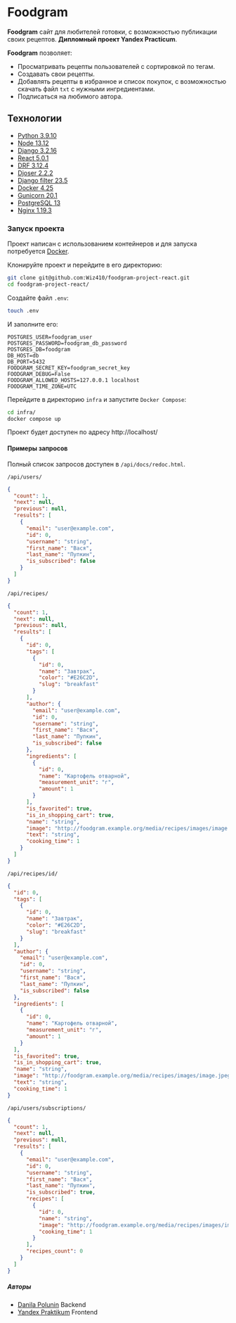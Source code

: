# Foodgram
**Foodgram** сайт для любителей готовки, с возможностью публикации своих рецептов.
**Дипломный проект Yandex Practicum**.

**Foodgram** позволяет:
- Просматривать рецепты пользователей с сортировкой по тегам.
- Создавать свои рецепты.
- Добавлять рецепты в избранное и список покупок, с возможностью скачать файл `txt` с нужными ингредиентами.
- Подписаться на любимого автора.

## Технологии
- [Python 3.9.10](https://docs.python.org/3.9/)
- [Node 13.12](https://nodejs.org/en/blog/release/v13.12.0)
- [Django 3.2.16](https://docs.djangoproject.com/en/3.2/)
- [React 5.0.1](https://ru.legacy.reactjs.org/)
- [DRF 3.12.4](https://github.com/ilyachch/django-rest-framework-rusdoc/tree/master)
- [Djoser 2.2.2](https://djoser.readthedocs.io/en/latest/index.html)
- [Django filter 23.5](https://django-filter.readthedocs.io/en/stable/index.html)
- [Docker 4.25](https://docs.docker.com/desktop/release-notes/)
- [Gunicorn 20.1](https://docs.gunicorn.org/en/20.1.0/)
- [PostgreSQL 13](https://www.postgresql.org/files/documentation/pdf/13/postgresql-13-A4.pdf)
- [Nginx 1.19.3](https://nginx.org/en/docs/)
### Запуск проекта 
Проект написан с использованием контейнеров и для запуска потребуется [Docker](https://www.docker.com/).

Клонируйте проект и перейдите в его директорию:
```bash
git clone git@github.com:Wiz410/foodgram-project-react.git
cd foodgram-project-react/
```
Создайте файл `.env`:
```bash
touch .env
```
И заполните его:
```
POSTGRES_USER=foodgram_user
POSTGRES_PASSWORD=foodgram_db_password
POSTGRES_DB=foodgram
DB_HOST=db
DB_PORT=5432
FOODGRAM_SECRET_KEY=foodgram_secret_key
FOODGRAM_DEBUG=False
FOODGRAM_ALLOWED_HOSTS=127.0.0.1 localhost
FOODGRAM_TIME_ZONE=UTC
```
Перейдите в директорию `infra` и запустите `Docker Compose`:
```bash
cd infra/
docker compose up
```
Проект будет доступен по адресу http://localhost/

#### Примеры запросов
Полный список запросов доступен в `/api/docs/redoc.html`.

`/api/users/`
```json
{
  "count": 1,
  "next": null,
  "previous": null,
  "results": [
    {
      "email": "user@example.com",
      "id": 0,
      "username": "string",
      "first_name": "Вася",
      "last_name": "Пупкин",
      "is_subscribed": false
    }
  ]
}
```

`/api/recipes/`
```json
{
  "count": 1,
  "next": null,
  "previous": null,
  "results": [
    {
      "id": 0,
      "tags": [
        {
          "id": 0,
          "name": "Завтрак",
          "color": "#E26C2D",
          "slug": "breakfast"
        }
      ],
      "author": {
        "email": "user@example.com",
        "id": 0,
        "username": "string",
        "first_name": "Вася",
        "last_name": "Пупкин",
        "is_subscribed": false
      },
      "ingredients": [
        {
          "id": 0,
          "name": "Картофель отварной",
          "measurement_unit": "г",
          "amount": 1
        }
      ],
      "is_favorited": true,
      "is_in_shopping_cart": true,
      "name": "string",
      "image": "http://foodgram.example.org/media/recipes/images/image.jpeg",
      "text": "string",
      "cooking_time": 1
    }
  ]
}
```

`/api/recipes/id/`
```json
{
  "id": 0,
  "tags": [
    {
      "id": 0,
      "name": "Завтрак",
      "color": "#E26C2D",
      "slug": "breakfast"
    }
  ],
  "author": {
    "email": "user@example.com",
    "id": 0,
    "username": "string",
    "first_name": "Вася",
    "last_name": "Пупкин",
    "is_subscribed": false
  },
  "ingredients": [
    {
      "id": 0,
      "name": "Картофель отварной",
      "measurement_unit": "г",
      "amount": 1
    }
  ],
  "is_favorited": true,
  "is_in_shopping_cart": true,
  "name": "string",
  "image": "http://foodgram.example.org/media/recipes/images/image.jpeg",
  "text": "string",
  "cooking_time": 1
}
```

`/api/users/subscriptions/`
```json
{
  "count": 1,
  "next": null,
  "previous": null,
  "results": [
    {
      "email": "user@example.com",
      "id": 0,
      "username": "string",
      "first_name": "Вася",
      "last_name": "Пупкин",
      "is_subscribed": true,
      "recipes": [
        {
          "id": 0,
          "name": "string",
          "image": "http://foodgram.example.org/media/recipes/images/image.jpeg",
          "cooking_time": 1
        }
      ],
      "recipes_count": 0
    }
  ]
}
```
##### Авторы
- [Danila Polunin](https://github.com/Wiz410) Backend
- [Yandex Praktikum](https://github.com/yandex-praktikum) Frontend
